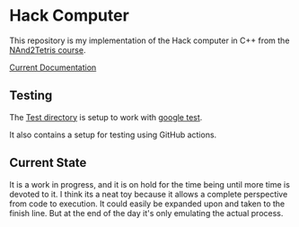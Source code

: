 # Hack Computer

This repository is my implementation of the Hack computer in C++ from the [NAnd2Tetris course](https://www.coursera.org/learn/build-a-computer). 

[Current Documentation](Current/markdown/index.md#hackcomputer)

## Testing

The [Test directory](Test) is setup to work with [google test](https://github.com/google/googletest).

It also contains a setup for testing using GitHub actions.


## Current State

It is a work in progress, and it is on hold for the time being until more time is devoted to it. I think its a neat toy
because it allows a complete perspective from code to execution.
It could easily be expanded upon and taken to the 
finish line. But at the end of the day it's only emulating the 
actual process.
